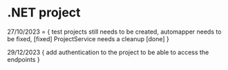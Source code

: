 # .NET project

27/10/2023 = 
{ 
test projects still needs to be created,
automapper needs to be fixed, [fixed]
ProjectService needs a cleanup [done]
}


29/12/2023 
{
add authentication to the project to be able to access the endpoints
}
